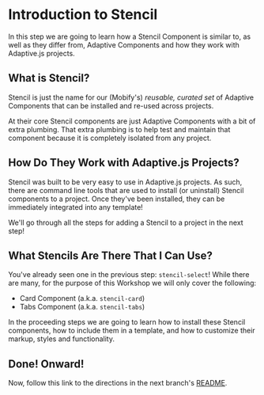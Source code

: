 # Introduction to Stencil

In this step we are going to learn how a Stencil Component is similar to, as well as they differ from, Adaptive Components and how they work with Adaptive.js projects.


## What is Stencil?

Stencil is just the name for our (Mobify's) *reusable, curated set* of Adaptive Components that can be installed and re-used across projects.

At their core Stencil components are just Adaptive Components with a bit of extra plumbing. That extra plumbing is to help test and maintain that component because it is completely isolated from any project.


## How Do They Work with Adaptive.js Projects?

Stencil was built to be very easy to use in Adaptive.js projects. As such, there are command line tools that are used to install (or uninstall) Stencil components to a project. Once they've been installed, they can be immediately integrated into any template!

We'll go through all the steps for adding a Stencil to a project in the next step!


## What Stencils Are There That I Can Use?

You've already seen one in the previous step: `stencil-select`! While there are many, for the purpose of this Workshop we will only cover the following:

* Card Component (a.k.a. `stencil-card`)
* Tabs Component (a.k.a. `stencil-tabs`)

In the proceeding steps we are going to learn how to install these Stencil components, how to include them in a template, and how to customize their markup, styles and functionality.


## Done! Onward!

Now, follow this link to the directions in the next branch's [README](https://github.com/mobify/workshop--adaptivejs-components/blob/part-1-install-components/README.md).
